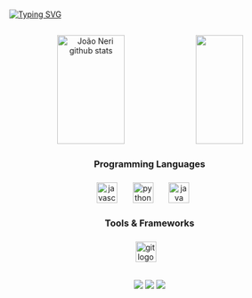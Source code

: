 ###

[![Typing SVG](https://readme-typing-svg.herokuapp.com/?color=00bfbf&size=35&center=true&vCenter=true&width=1000&lines=Hello,+My+Name+is+João+Neri;I'm+18+years+old;I+am+from+Recife,+PE;I+study+Information+system++at+Cesar+School;Be+Welcome!+:%29)](https://git.io/typing-svg)

##

<div align="center">  
  <img width="49%" height="195px" src="https://github-readme-stats.vercel.app/api?username=JoaoNerii&show_icons=true&count_private=true&hide_border=true&title_color=00bfbf&icon_color=00bfbf&text_color=c9d1d9&bg_color=0d1117" alt="João Neri github stats" /> 
  <img width="41%" height="195px" src="https://github-readme-stats.vercel.app/api/top-langs/?username=JoaoNerii&layout=compact&hide_border=true&title_color=00bfbf&text_color=00bfbf&bg_color=0d1117" />
</div>

<h3 align="center">Programming Languages</h3>

###

<div align="center">
  <img src="https://cdn.jsdelivr.net/gh/devicons/devicon/icons/javascript/javascript-original.svg" height="37" alt="javascript logo"/>
  <img width="20"/>
  <img src="https://cdn.jsdelivr.net/gh/devicons/devicon/icons/python/python-original.svg" height="37" alt="python logo"/>
  <img width="20"/>
  <img src="https://cdn.jsdelivr.net/gh/devicons/devicon/icons/java/java-original.svg" height="37" alt="java logo"/>
  <img width="20"/>
</div>

###

<h3 align="center">Tools & Frameworks</h3>

###

<div align="center">
  <img src="https://cdn.jsdelivr.net/gh/devicons/devicon/icons/git/git-original.svg" height="37" alt="git logo"/>
  <img width="10"/>
</div>

###

##

<div align="center">
  <a href="https://www.linkedin.com/in/jo%C3%A3o-neri-98368b2aa/" target="_blank"><img src="https://img.shields.io/badge/LinkedIn-0077B5?style=for-the-badge&logo=linkedin&logoColor=white" target="_blank"></a>
  <a href="mailto:jgsn@cesar.shool" target="_blank"><img src="https://img.shields.io/badge/Gmail-D14836?style=for-the-badge&logo=gmail&logoColor=white" target="_blank"></a>
  <a href="https://www.instagram.com/joaoneriii/" target="_blank"><img src="https://img.shields.io/badge/Instagram-E4405F?style=for-the-badge&logo=instagram&logoColor=white" target="_blank"></a>
</div>
